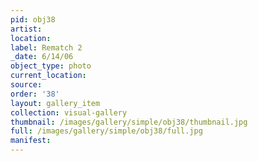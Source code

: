 ```yaml
---
pid: obj38
artist: 
location: 
label: Rematch 2
_date: 6/14/06
object_type: photo
current_location: 
source: 
order: '38'
layout: gallery_item
collection: visual-gallery
thumbnail: /images/gallery/simple/obj38/thumbnail.jpg
full: /images/gallery/simple/obj38/full.jpg
manifest: 
---
```

